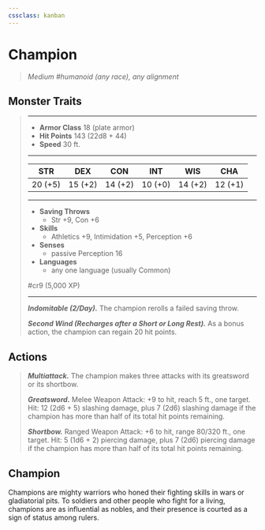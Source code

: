 ```yaml
---
cssclass: kanban
---
```


# Champion
>*Medium #humanoid (any race), any alignment*
## Monster Traits
>___
>- **Armor Class** 18 (plate armor)
>- **Hit Points** 143 (22d8 + 44)
>- **Speed** 30 ft.
>___
>|STR|DEX|CON|INT|WIS|CHA|
>|:---:|:---:|:---:|:---:|:---:|:---:|
>|20 (+5)|15 (+2)|14 (+2)|10 (+0)|14 (+2)|12 (+1)|
>___
>- **Saving Throws**
>	 - Str +9, Con +6
>- **Skills**
>	 - Athletics +9, Intimidation +5, Perception +6
>- **Senses**
>	 - passive Perception 16
>- **Languages**
>	 - any one language (usually Common)
>
> #cr9 (5,000 XP)
>___
>***Indomitable (2/Day).*** The champion rerolls a failed saving throw.  
>
>***Second Wind (Recharges after a Short or Long Rest).*** As a bonus action, the champion can regain 20 hit points.  
>
## Actions
>***Multiattack.*** The champion makes three attacks with its greatsword or its shortbow.  
>
>***Greatsword.*** Melee Weapon Attack: +9 to hit, reach 5 ft., one target. Hit: 12 (2d6 + 5) slashing damage, plus 7 (2d6) slashing damage if the champion has more than half of its total hit points remaining.  
>
>***Shortbow.*** Ranged Weapon Attack: +6 to hit, range 80/320 ft., one target. Hit: 5 (1d6 + 2) piercing damage, plus 7 (2d6) piercing damage if the champion has more than half of its total hit points remaining.
## Champion
Champions are mighty warriors who honed their fighting skills in wars or gladiatorial pits. To soldiers and other people who fight for a living, champions are as influential as nobles, and their presence is courted as a sign of status among rulers.